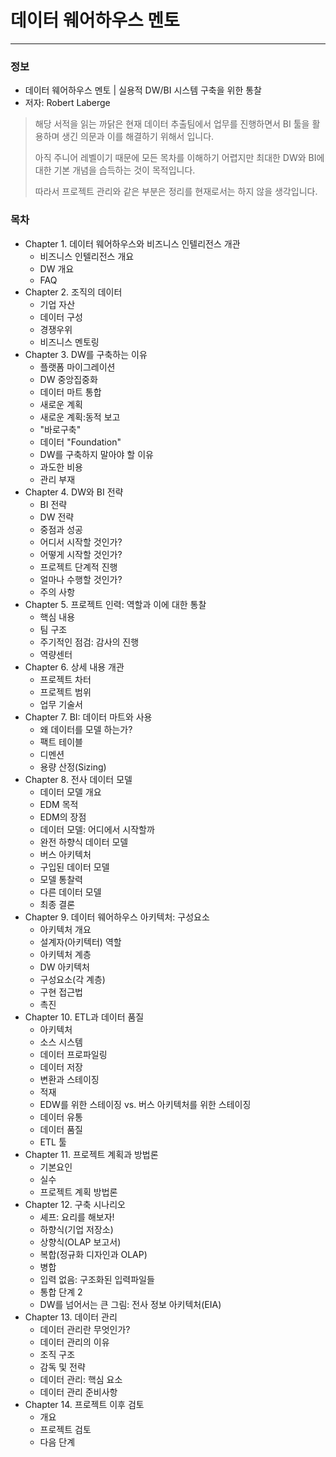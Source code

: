 # 데이터 웨어하우스 멘토

---

### 정보

- 데이터 웨어하우스 멘토 | 실용적 DW/BI 시스템 구축을 위한 통찰
- 저자: Robert Laberge

> 해당 서적을 읽는 까닭은 현재 데이터 추출팀에서 업무를 진행하면서 BI 툴을 활용하며 생긴 의문과 이를 해결하기 위해서 입니다.  
> 
> 아직 주니어 레벨이기 때문에 모든 목차를 이해하기 어렵지만 최대한 DW와 BI에 대한 기본 개념을 습득하는 것이 목적입니다.
> 
> 따라서 프로젝트 관리와 같은 부분은 정리를 현재로서는 하지 않을 생각입니다.


### 목차

- Chapter 1. 데이터 웨어하우스와 비즈니스 인텔리전스 개관
  - 비즈니스 인텔리전스 개요
  - DW 개요
  - FAQ
- Chapter 2. 조직의 데이터
  - 기업 자산
  - 데이터 구성
  - 경쟁우위
  - 비즈니스 멘토링
- Chapter 3. DW를 구축하는 이유
  - 플랫폼 마이그레이션
  - DW 중앙집중화
  - 데이터 마트 통합
  - 새로운 계획
  - 새로운 계획:동적 보고
  - "바로구축"
  - 데이터 "Foundation"
  - DW를 구축하지 말아야 할 이유
  - 과도한 비용
  - 관리 부재
- Chapter 4. DW와 BI 전략
  - BI 전략
  - DW 전략
  - 중점과 성공
  - 어디서 시작할 것인가?
  - 어떻게 시작할 것인가?
  - 프로젝트 단계적 진행
  - 얼마나 수행할 것인가?
  - 주의 사항
- Chapter 5. 프로젝트 인력: 역할과 이에 대한 통찰
  - 핵심 내용
  - 팀 구조
  - 주기적인 점검: 감사의 진행
  - 역량센터
- Chapter 6. 상세 내용 개관
  - 프로젝트 차터
  - 프로젝트 범위
  - 업무 기술서
- Chapter 7. BI: 데이터 마트와 사용
  - 왜 데이터를 모델 하는가?
  - 팩트 테이블
  - 디멘션
  - 용량 산정(Sizing)
- Chapter 8. 전사 데이터 모델
  - 데이터 모델 개요
  - EDM 목적
  - EDM의 장점
  - 데이터 모델: 어디에서 시작할까
  - 완전 하향식 데이터 모델
  - 버스 아키텍처
  - 구입된 데이터 모델
  - 모델 통찰력
  - 다른 데이터 모델
  - 최종 결론
- Chapter 9. 데이터 웨어하우스 아키텍처: 구성요소
  - 아키텍처 개요
  - 설계자(아키텍터) 역할
  - 아키텍처 계층
  - DW 아키텍처
  - 구성요소(각 계층)
  - 구현 접근법
  - 촉진
- Chapter 10. ETL과 데이터 품질
  - 아키텍처
  - 소스 시스템
  - 데이터 프로파일링
  - 데이터 저장
  - 변환과 스테이징
  - 적재
  - EDW를 위한 스테이징 vs. 버스 아키텍처를 위한 스테이징
  - 데이터 유통
  - 데이터 품질
  - ETL 툴
- Chapter 11. 프로젝트 계획과 방법론
  - 기본요인
  - 실수
  - 프로젝트 계획 방법론
- Chapter 12. 구축 시나리오
  - 셰프: 요리를 해보자!
  - 하향식(기업 저장소)
  - 상향식(OLAP 보고서)
  - 복합(정규화 디자인과 OLAP)
  - 병합
  - 입력 없음: 구조화된 입력파일들
  - 통합 단계 2
  - DW를 넘어서는 큰 그림: 전사 정보 아키텍처(EIA)
- Chapter 13. 데이터 관리
  - 데이터 관리란 무엇인가?
  - 데이터 관리의 이유
  - 조직 구조
  - 감독 및 전략
  - 데이터 관리: 핵심 요소
  - 데이터 관리 준비사항
- Chapter 14. 프로젝트 이후 검토
  - 개요
  - 프로젝트 검토
  - 다음 단계